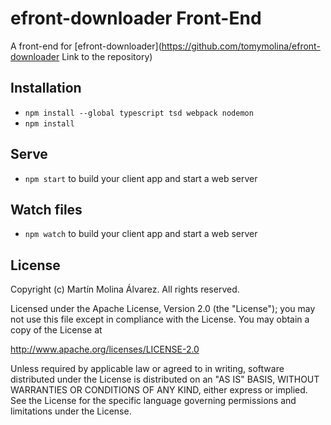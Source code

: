 # efront-downloader Front-End

A front-end for [efront-downloader](https://github.com/tomymolina/efront-downloader Link to the repository)
## Installation

* `npm install --global typescript tsd webpack nodemon`
* `npm install`

## Serve

* `npm start` to build your client app and start a web server

## Watch files
* `npm watch` to build your client app and start a web server

## License
Copyright (c) Martín Molina Álvarez. All rights reserved.

Licensed under the Apache License, Version 2.0 (the "License"); you may not use this file except in compliance with the License. You may obtain a copy of the License at

http://www.apache.org/licenses/LICENSE-2.0

Unless required by applicable law or agreed to in writing, software distributed under the License is distributed on an "AS IS" BASIS, WITHOUT WARRANTIES OR CONDITIONS OF ANY KIND, either express or implied. See the License for the specific language governing permissions and limitations under the License.
